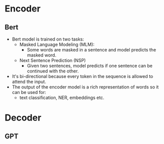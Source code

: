 # Encoder
## Bert
- Bert model is trained on two tasks:
  - Masked Language Modeling (MLM):
    - Some words are masked in a sentence and model predicts the masked word.
  - Next Sentence Prediction (NSP)
    - Given two sentences, model predicts if one sentence can be continued with the other.
- It's bi-directional because every token in the sequence is allowed to attend the input.
- The output of the encoder model is a rich representation of words so it can be used for:
  - text classification, NER, embeddings etc.

# Decoder
## GPT